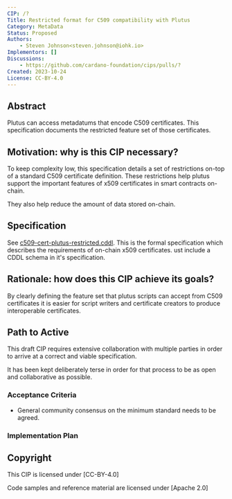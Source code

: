 ```yaml
---
CIP: /?
Title: Restricted format for C509 compatibility with Plutus
Category: MetaData
Status: Proposed
Authors:
    - Steven Johnson<steven.johnson@iohk.io>
Implementors: []
Discussions:
    - https://github.com/cardano-foundation/cips/pulls/?
Created: 2023-10-24
License: CC-BY-4.0
---
```


## Abstract

Plutus can access metadatums that encode C509 certificates.
This specification documents the restricted feature set of those certificates.

## Motivation: why is this CIP necessary?

To keep complexity low, this specification details a set of restrictions
on-top of a standard C509 certificate definition.
These restrictions help plutus support the important features of
x509 certificates in smart contracts on-chain.

They also help reduce the amount of data stored on-chain.

## Specification

See [c509-cert-plutus-restricted.cddl](./c509-cert-plutus-restricted.cddl).
This is the formal specification which describes the requirements of on-chain x509 certificates.
ust include a CDDL schema in it's specification.

## Rationale: how does this CIP achieve its goals?

By clearly defining the feature set that plutus scripts can accept from C509 certificates it is easier for
script writers and certificate creators to produce interoperable certificates.

## Path to Active

This draft CIP requires extensive collaboration with multiple parties in order to arrive at a
correct and viable specification.

It has been kept deliberately terse in order for that process to be as open and collaborative as possible.

### Acceptance Criteria

* General community consensus on the minimum standard needs to be agreed.

### Implementation Plan

## Copyright

This CIP is licensed under [CC-BY-4.0]

Code samples and reference material are licensed under [Apache 2.0]

